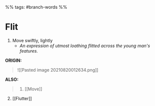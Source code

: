 %% tags: #branch-words %%
# Flit
1. Move swiftly, lightly
	- *An expression of utmost loathing flitted across the young man's features.*

**ORIGIN:**
> ![[Pasted image 20210820012634.png]]


**ALSO:**
> 1. [[Move]]
2. [[Flutter]]